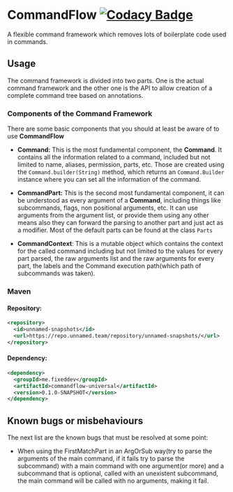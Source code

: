 # CommandFlow [![Codacy Badge](https://app.codacy.com/project/badge/Grade/be5924e44cae41cca2d39bc074bfd881)](https://www.codacy.com?utm_source=github.com&amp;utm_medium=referral&amp;utm_content=FixedDev/CommandFlow&amp;utm_campaign=Badge_Grade)
A flexible command framework which removes lots of boilerplate code used in commands.

## Usage
The command framework is divided into two parts. One is the actual command framework and the other one is the API to allow creation of a complete command tree based on annotations.
### Components of the Command Framework

There are some basic components that you should at least be aware of to use **CommandFlow**
- **Command:** This is the most fundamental component, the **Command**. It contains all the information related to a command, included but not limited to name, aliases, permission, parts, etc.
Those are created using the `Command.builder(String)` method, which returns an `Command.Builder` instance where you can set all the information of the command.

- **CommandPart:** This is the second most fundamental component, it can be understood as every argument of a **Command**, including things like subcommands, flags, non positional arguments, etc. It can use arguments from the argument list, or provide them using any other means also they can forward the parsing to another part and just act as a modifier. Most of the default parts can be found at the class `Parts`

- **CommandContext**: This is a mutable object which contains the context for the called command including but not limited to the values for every part parsed, the raw arguments list and the raw arguments for every part, the labels and the Command execution path(which path of subcommands was taken).

### Maven
#### Repository:
```xml
<repository>
  <id>unnamed-snapshots</id>
  <url>https://repo.unnamed.team/repository/unnamed-snapshots/</url>
</repository>
```

#### Dependency:
```xml
<dependency>
  <groupId>me.fixeddev</groupId>
  <artifactId>commandflow-universal</artifactId>
  <version>0.1.0-SNAPSHOT</version>
</dependency>
```

## Known bugs or misbehaviours
The next list are the known bugs that must be resolved at some point:
- When using the FirstMatchPart in an ArgOrSub way(try to parse the arguments of the main command, if it fails try to parse the subcommand) with a main command with one  argument(or more) and a subcommand that is optional, called with an unexistent subcommand, the main command will be called with no arguments, making it fail.
